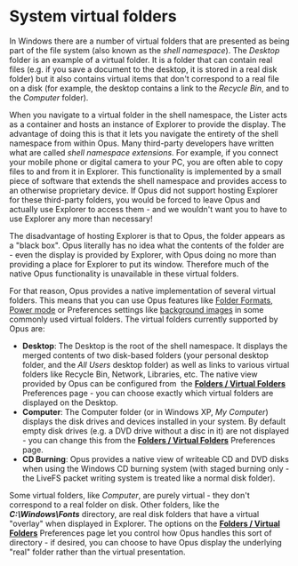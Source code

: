 # System virtual folders

In Windows there are a number of virtual folders that are presented as being part of the file system (also known as the *shell namespace*). The *Desktop* folder is an example of a virtual folder. It is a folder that can contain real files (e.g. if you save a document to the desktop, it is stored in a real disk folder) but it also contains virtual items that don't correspond to a real file on a disk (for example, the desktop contains a link to the *Recycle Bin*, and to the *Computer* folder).

When you navigate to a virtual folder in the shell namespace, the Lister acts as a container and hosts an instance of Explorer to provide the display. The advantage of doing this is that it lets you navigate the entirety of the shell namespace from within Opus. Many third-party developers have written what are called *shell namespace extensions*. For example, if you connect your mobile phone or digital camera to your PC, you are often able to copy files to and from it in Explorer. This functionality is implemented by a small piece of software that extends the shell namespace and provides access to an otherwise proprietary device. If Opus did not support hosting Explorer for these third-party folders, you would be forced to leave Opus and actually use Explorer to access them - and we wouldn't want you to have to use Explorer any more than necessary!

The disadvantage of hosting Explorer is that to Opus, the folder appears as a "black box". Opus literally has no idea what the contents of the folder are - even the display is provided by Explorer, with Opus doing no more than providing a place for Explorer to put its window. Therefore much of the native Opus functionality is unavailable in these virtual folders.

For that reason, Opus provides a native implementation of several virtual folders. This means that you can use Opus features like [Folder Formats](../folder_options/folder_formats.md), [Power mode](../the_lister/view_modes.md) or Preferences settings like [background images](/Manual/preferences/preferences_categories/display/images.md) in some commonly used virtual folders. The virtual folders currently supported by Opus are:

- **Desktop**: The Desktop is the root of the shell namespace. It displays the merged contents of two disk-based folders (your personal desktop folder, and the *All Users* desktop folder) as well as links to various virtual folders like Recycle Bin, Network, Libraries, etc. The native view provided by Opus can be configured from  the **[Folders / Virtual Folders](/Manual/preferences/preferences_categories/folders/virtual_folders/RAEDME.md)** Preferences page - you can choose exactly which virtual folders are displayed on the Desktop.
- **Computer**: The Computer folder (or in Windows XP, *My Computer*) displays the disk drives and devices installed in your system. By default empty disk drives (e.g. a DVD drive without a disc in it) are not displayed - you can change this from the **[Folders / Virtual Folders](/Manual/preferences/preferences_categories/folders/virtual_folders/RAEDME.md)** Preferences page.
- **CD Burning**: Opus provides a native view of writeable CD and DVD disks when using the Windows CD burning system (with staged burning only - the LiveFS packet writing system is treated like a normal disk folder).

Some virtual folders, like *Computer*, are purely virtual - they don't correspond to a real folder on disk. Other folders, like the ***C:\Windows\Fonts*** directory, are real disk folders that have a virtual "overlay" when displayed in Explorer. The options on the **[Folders / Virtual Folders](/Manual/preferences/preferences_categories/folders/virtual_folders/RAEDME.md)** Preferences page let you control how Opus handles this sort of directory - if desired, you can choose to have Opus display the underlying "real" folder rather than the virtual presentation.
